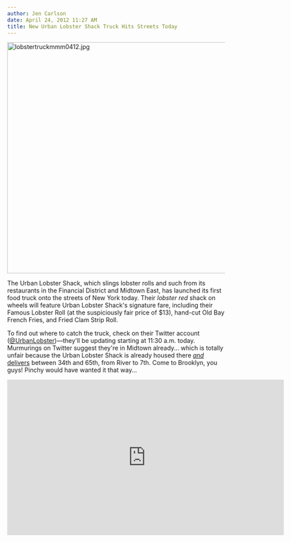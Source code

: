 ```yaml
---
author: Jen Carlson
date: April 24, 2012 11:27 AM
title: New Urban Lobster Shack Truck Hits Streets Today
---
```


<p><span class="mt-enclosure mt-enclosure-image" style="display: inline;"> <img alt="lobstertruckmmm0412.jpg" src="https://web.archive.org/web/20120529111908im_/http://gothamist.com/attachments/arts_jen/lobstertruckmmm0412.jpg" width="640" height="535" class="image-none"> </span></p>

<p>The Urban Lobster Shack, which slings lobster rolls and such from its restaurants in the Financial District and Midtown East, has launched its first food truck onto the streets of New York today. Their <em>lobster red</em> shack on wheels will feature Urban Lobster Shack&apos;s signature fare, including their Famous Lobster Roll (at the suspiciously fair price of $13), hand-cut Old Bay French Fries, and Fried Clam Strip Roll.</p>

<p>To find out where to catch the truck, check on their Twitter account (<a href="https://web.archive.org/web/20120529111908/https://twitter.com/#!/urbanlobster">@UrbanLobster</a>)&#x2014;they&apos;ll be updating starting at 11:30 a.m. today. Murmurings on Twitter suggest they&apos;re in Midtown already... which is totally unfair because the Urban Lobster Shack is already housed there <a href="https://web.archive.org/web/20120529111908/http://www.orderingonline.com/urbanlobstersha"><em>and</em> delivers</a> between 34th and 65th, from River to 7th. Come to Brooklyn, you guys! Pinchy would have wanted it that way...</p>

<p><iframe width="640" height="360" src="https://web.archive.org/web/20120529111908if_/http://www.youtube.com/embed/JsTO57M3KgA" frameborder="0" allowfullscreen></iframe></p>